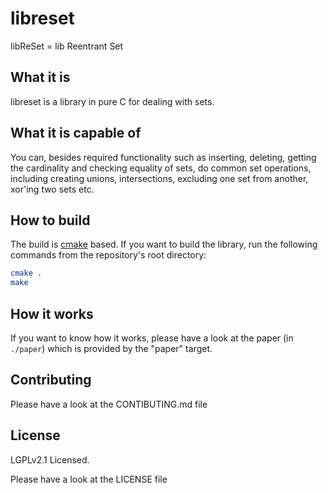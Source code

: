 # libreset

libReSet = lib Reentrant Set

## What it is

libreset is a library in pure C for dealing with sets.

## What it is capable of

You can, besides required functionality such as inserting, deleting, getting the
cardinality and checking equality of sets, do common set operations, including
creating unions, intersections, excluding one set from another, xor'ing two sets
etc.

## How to build

The build is [cmake](http://cmake.org) based. If you want to build the library,
run the following commands from the repository's root directory:

```sh
cmake .
make
```

## How it works

If you want to know how it works, please have a look at the paper (in
`./paper`) which is provided by the "paper" target.

## Contributing

Please have a look at the CONTIBUTING.md file

## License

LGPLv2.1 Licensed.

Please have a look at the LICENSE file
